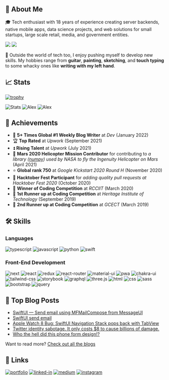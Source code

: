 ## 🚀 About Me

🎓 Tech enthusiast with 18 years of experience creating server backends, native mobile apps, data science projects, and web solutions for small startups, large scale retail, media, and government entities.

![](https://visitor-badge.laobi.icu/badge?page_id=protyagov.protyagov)
![](https://img.shields.io/website?url=https%3A%2F%2Fmartspec.com)

🎸 Outside the world of tech too, I enjoy pushing myself to develop new skills. My hobbies range from **guitar**, **painting**, **sketching**, and **touch typing** to some whacky ones like **writing with my left hand**.

## 📈 Stats
[![trophy](https://github-profile-trophy.vercel.app/?username=protyagov&theme=oldie&row=1&margin-w=28&no-bg=true&no-frame=true)](https://github.com/ryo-ma/github-profile-trophy)

![Stats](https://github-readme-stats.vercel.app/api?username=protyagov&show_icons=true&theme=transparent&border_radius=20&hide_border=true&custom_title=Activity&show=reviews&rank_icon=percentile)
![Alex](http://github-profile-summary-cards.vercel.app/api/cards/productive-time?username=protyagov&theme=transparent&utcOffset=3)
![Alex](http://github-profile-summary-cards.vercel.app/api/cards/profile-details?username=protyagov&theme=transparent&hide=owner)
## 🏅 Achievements

-   📝 **5+ Times Global #1 Weekly Blog Writer** at _Dev_ (January 2022)
-   🏆 **Top Rated** at _Upwork_ (September 2021)
-   ⏫ **Rising Talent** at _Upwork_ (July 2021)
-   🚁 **Mars 2020 Helicopter Mission Contributor** for contributing to _a library ([numpy](https://github.com/numpy/numpy)) used by NASA to fly the Ingenuity Helicopter on Mars_ (April 2021)
-   ⭐ **Global rank 750** at _Google Kickstart 2020 Round H_ (November 2020)
-   🤝 **Hacktober Fest Participant** for _adding quality pull requests at Hacktober Fest 2020_ (October 2020)
-   🥇 **Winner of Coding Competition** at _RCCIIT_ (March 2020)
-   🥈 **1st Runner up at Coding Competition** at _Heritage Institute of Technology_ (September 2019)
-   🥉 **2nd Runner up at Coding Competition** at _GCECT_ (March 2019)

## 🛠️ Skills

### Languages

![typescript](https://img.shields.io/badge/TypeScript-3178C6?style=for-the-badge&logo=typescript&logoColor=white)
![javascript](https://img.shields.io/badge/JavaScript-323330?style=for-the-badge&logo=javascript&logoColor=F7DF1E)
![python](https://img.shields.io/badge/Python-3776AB?style=for-the-badge&logo=python&logoColor=white)
![swift](https://img.shields.io/badge/Swift-FA7343?style=for-the-badge&logo=swift&logoColor=whit)

### Front-End Development

![next](https://img.shields.io/badge/Next-000000?style=for-the-badge&logo=nextdotjs&logoColor=FFFFFF)
![react](https://img.shields.io/badge/React-20232A?style=for-the-badge&logo=react&logoColor=61DAFB)
![redux](https://img.shields.io/badge/Redux-593D88?style=for-the-badge&logo=redux&logoColor=white)
![react-router](https://img.shields.io/badge/React_Router-CA4245?style=for-the-badge&logo=react-router&logoColor=white)
![material-ui](https://img.shields.io/badge/Material_UI-0081CB?style=for-the-badge&logo=mui&logoColor=white)
![pwa](https://img.shields.io/badge/Progressive_Web_App-4285F4?style=for-the-badge&logo=googlechrome&logoColor=white)
![chakra-ui](https://img.shields.io/badge/Chakra_UI-319795?style=for-the-badge&logo=chakra-ui&logoColor=white)
![tailwind-css](https://img.shields.io/badge/tailwind_css-06B6D4?style=for-the-badge&logo=tailwind-css&logoColor=white)
![storybook](https://img.shields.io/badge/storybook-FF4785?style=for-the-badge&logo=storybook&logoColor=white)
![graphql](https://img.shields.io/badge/GraphQL-E434AA?style=for-the-badge&logo=graphql&logoColor=white)
![three.js](https://img.shields.io/badge/Three.js-000000?style=for-the-badge&logo=three.js&logoColor=white)
![html](https://img.shields.io/badge/HTML5-E34F26?style=for-the-badge&logo=html5&logoColor=white)
![css](https://img.shields.io/badge/CSS3-1572B6?style=for-the-badge&logo=css3&logoColor=white)
![sass](https://img.shields.io/badge/SASS-CC6699?style=for-the-badge&logo=sass&logoColor=white)
![bootstrap](https://img.shields.io/badge/Bootstrap-563D7C?style=for-the-badge&logo=bootstrap&logoColor=white)
![jquery](https://img.shields.io/badge/jQuery-0769AD?style=for-the-badge&logo=jquery&logoColor=white)


## 📝 Top Blog Posts

-   [SwiftUI — Send email using MFMailCompose from MessageUI](https://martspec.medium.com/swiftui-send-email-using-mfmailcompose-from-messageui-b217370ff024)
-   [SwiftUI send email](https://martspec.medium.com/swiftui-send-email-e9ef558a9827)
-   [Apple Watch 8 Bug: SwiftUI Navigation Stack pops back with TabView](https://martspec.medium.com/apple-watch-8-bug-swiftui-navigation-stack-pops-back-with-tabview-e820630b51df)
-   [Twitter identity sabotage. It only costs $8 to cause billions of damage.](https://martspec.medium.com/twitter-identity-sabotage-it-only-costs-8-to-cause-billions-of-damage-elon-musk-reaction-7270799b0134)
-   [Who the hell did this phone form design!?](https://www.linkedin.com/posts/protyagov_design-designer-ui-activity-6974485186751188992-il8d?utm_source=share&utm_medium=member_desktop)

Want to read more? [Check out all the blogs](https://dev.to/protyagov)



## 🔗 Links

[![portfolio](https://img.shields.io/badge/Portfolio-5340ff?style=for-the-badge&logo=Google-chrome&logoColor=white)](https://martspec.com)
[![linked-in](https://img.shields.io/badge/Linked_In-0077B5?style=for-the-badge&logo=LinkedIn&logoColor=white)](https://linkedin.com/in/protyagov)
[![medium](https://img.shields.io/badge/medium-000000?style=for-the-badge&logo=medium&logoColor=white)](https://medium.com/@martspec)
[![instagram](https://img.shields.io/badge/Instagram-E4405F?style=for-the-badge&logo=instagram&logoColor=white)](https://www.instagram.com/martspec_com/)
